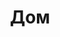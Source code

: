 --- 
title: "Дом" 
site: "http://www.yaltadom.org" 
town: "Ялта" 
tel: ["38 (067) 704-85-27, 38 (095) 03-77-277"] 
address: "Россия, Республика Крым, г. Ялта, ул. Пионерская 1/6" 
mail: "info@yaltadom.org, nicka71@mail.ru" 
--- 